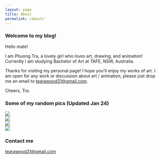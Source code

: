 ```yaml
---
layout: page
title: About
permalink: /about/
---
```


### Welcome to my blog!

Hello mate!

I am Phuong Tra, a lovely girl who loves art, drawing, and animation! Currently I am studying Bachelor of Art at TAFE, NSW, Australia.

Thanks for visiting my personal page! I hope you'll enjoy my works of art. I am open for any work or discussion about art / animation, please just drop me an email to tearawood31@gmail.com.

Cheers,
Tra.

### Some of my random pics (Updated Jan 24)
<div class="imgcap">
<img src="/images/pt01.png">
</div>

<div class="imgcap">
<img src="/images/pt02.png">
</div>

<div class="imgcap">
<img src="/images/pt03.png">
</div>

<div class="imgcap">
<img src="/images/pt05.png">
</div>

### Contact me

[tearawood31@gmail.com](mailto:tearawood31@gmail.com)

